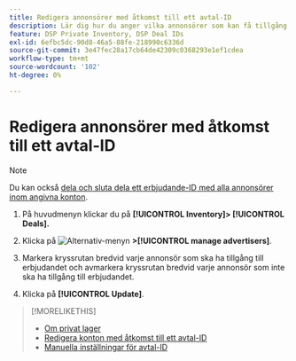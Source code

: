 ```yaml
---
title: Redigera annonsörer med åtkomst till ett avtal-ID
description: Lär dig hur du anger vilka annonsörer som kan få tillgång till ett erbjudande-ID.
feature: DSP Private Inventory, DSP Deal IDs
exl-id: 6efbc5dc-90d8-46a5-88fe-218990c6336d
source-git-commit: 3e47fec28a17cb64de42309c0368293e1ef1cdea
workflow-type: tm+mt
source-wordcount: '102'
ht-degree: 0%

---
```


# Redigera annonsörer med åtkomst till ett avtal-ID

>[!NOTE]
>
>Du kan också [dela och sluta dela ett erbjudande-ID med alla annonsörer inom angivna konton](deal-id-share.md).

1. På huvudmenyn klickar du på **[!UICONTROL Inventory]> [!UICONTROL Deals].**

1. Klicka på  ![Alternativ-menyn](/help/dsp/assets/options-menu.png) **>[!UICONTROL manage advertisers]**.

1. Markera kryssrutan bredvid varje annonsör som ska ha tillgång till erbjudandet och avmarkera kryssrutan bredvid varje annonsör som inte ska ha tillgång till erbjudandet.

1. Klicka på **[!UICONTROL Update]**.

>[!MORELIKETHIS]
>* [Om privat lager](private-inventory-about.md)
>* [Redigera konton med åtkomst till ett avtal-ID](/help/dsp/inventory/deal-id-share.md)
>* [Manuella inställningar för avtal-ID](deal-id-settings.md)

